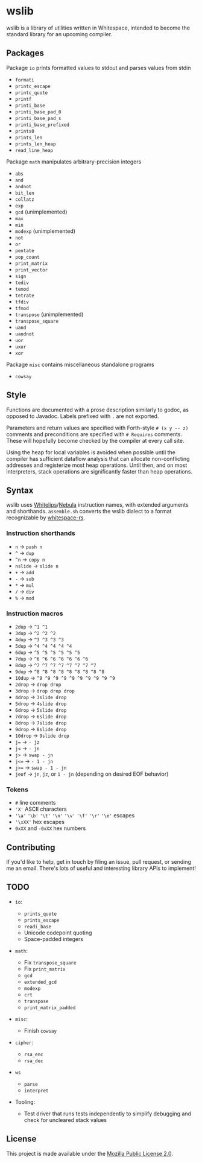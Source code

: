 # wslib

wslib is a library of utilities written in Whitespace, intended to
become the standard library for an upcoming compiler.

## Packages

Package `io` prints formatted values to stdout and parses values from
stdin

- `formati`
- `printc_escape`
- `printc_quote`
- `printf`
- `printi_base`
- `printi_base_pad_0`
- `printi_base_pad_s`
- `printi_base_prefixed`
- `prints0`
- `prints_len`
- `prints_len_heap`
- `read_line_heap`

Package `math` manipulates arbitrary-precision integers

- `abs`
- `and`
- `andnot`
- `bit_len`
- `collatz`
- `exp`
- `gcd` (unimplemented)
- `max`
- `min`
- `modexp` (unimplemented)
- `not`
- `or`
- `pentate`
- `pop_count`
- `print_matrix`
- `print_vector`
- `sign`
- `tediv`
- `temod`
- `tetrate`
- `tfdiv`
- `tfmod`
- `transpose` (unimplemented)
- `transpose_square`
- `uand`
- `uandnot`
- `uor`
- `uxor`
- `xor`

Package `misc` contains miscellaneous standalone programs

- `cowsay`

## Style

Functions are documented with a prose description similarly to godoc, as
opposed to Javadoc. Labels prefixed with `.` are not exported.

Parameters and return values are specified with Forth-style
`# (x y -- z)` comments and preconditions are specified with
`# Requires` comments. These will hopefully become checked by the
compiler at every call site.

Using the heap for local variables is avoided when possible until
the compiler has sufficient dataflow analysis that can allocate
non-conflicting addresses and registerize most heap operations. Until
then, and on most interpreters, stack operations are significantly
faster than heap operations.

## Syntax

wslib uses [Whitelips](https://vii5ard.github.io/whitespace/)/[Nebula](https://github.com/andrewarchi/nebula)
instruction names, with extended arguments and shorthands. `assemble.sh`
converts the wslib dialect to a format recognizable by
[whitespace-rs](https://github.com/CensoredUsername/whitespace-rs).

### Instruction shorthands

- `n` -> `push n`
- `^` -> `dup`
- `^n` -> `copy n`
- `nslide` -> `slide n`
- `+` -> `add`
- `-` -> `sub`
- `*` -> `mul`
- `/` -> `div`
- `%` -> `mod`

### Instruction macros

- `2dup` -> `^1 ^1`
- `3dup` -> `^2 ^2 ^2`
- `4dup` -> `^3 ^3 ^3 ^3`
- `5dup` -> `^4 ^4 ^4 ^4 ^4`
- `6dup` -> `^5 ^5 ^5 ^5 ^5 ^5`
- `7dup` -> `^6 ^6 ^6 ^6 ^6 ^6 ^6`
- `8dup` -> `^7 ^7 ^7 ^7 ^7 ^7 ^7 ^7`
- `9dup` -> `^8 ^8 ^8 ^8 ^8 ^8 ^8 ^8 ^8`
- `10dup` -> `^9 ^9 ^9 ^9 ^9 ^9 ^9 ^9 ^9 ^9`
- `2drop` -> `drop drop`
- `3drop` -> `drop drop drop`
- `4drop` -> `3slide drop`
- `5drop` -> `4slide drop`
- `6drop` -> `5slide drop`
- `7drop` -> `6slide drop`
- `8drop` -> `7slide drop`
- `9drop` -> `8slide drop`
- `10drop` -> `9slide drop`
- `j=` -> `- jz`
- `j<` -> `- jn`
- `j>` -> `swap - jn`
- `j<=` -> `- 1 - jn`
- `j>=` -> `swap - 1 - jn`
- `jeof` -> `jn`, `jz`, or `1 - jn` (depending on desired EOF behavior)

### Tokens

- `#` line comments
- `'X'` ASCII characters
- `'\a'` `'\b'` `'\t'` `'\n'` `'\v'` `'\f'` `'\r'` `'\e'` escapes
- `'\xXX'` hex escapes
- `0xXX` and `-0xXX` hex numbers

## Contributing

If you'd like to help, get in touch by filing an issue, pull request, or
sending me an email. There's lots of useful and interesting library APIs
to implement!

## TODO

- `io`:

  - `prints_quote`
  - `prints_escape`
  - `readi_base`
  - Unicode codepoint quoting
  - Space-padded integers

- `math`:

  - Fix `transpose_square`
  - Fix `print_matrix`
  - `gcd`
  - `extended_gcd`
  - `modexp`
  - `crt`
  - `transpose`
  - `print_matrix_padded`

- `misc`:

  - Finish `cowsay`

- `cipher`:

  - `rsa_enc`
  - `rsa_dec`

- `ws`

  - `parse`
  - `interpret`

- Tooling:

  - Test driver that runs tests independently to simplify debugging and
    check for uncleared stack values

## License

This project is made available under the
[Mozilla Public License 2.0](https://mozilla.org/MPL/2.0/).
